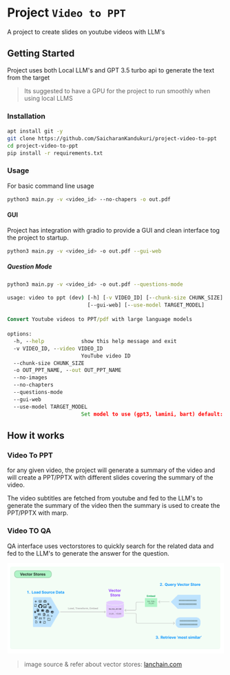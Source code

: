 # Project `Video to PPT`

A project to create slides on youtube videos with LLM's

## Getting Started

Project uses both Local LLM's and GPT 3.5 turbo api to generate the text from the target

> Its suggested to have a GPU for the project to run smoothly when using local LLMS

### Installation

```bash
apt install git -y
git clone https://github.com/SaicharanKandukuri/project-video-to-ppt
cd project-video-to-ppt
pip install -r requirements.txt
```

### Usage

For basic command line usage

```bash
python3 main.py -v <video_id> --no-chapers -o out.pdf
```

#### GUI

Project has integration with gradio to provide a GUI and clean interface tog the project to startup.

```bash
python3 main.py -v <video_id> -o out.pdf --gui-web
```

##### Question Mode

```bash
python3 main.py -v <video_id> -o out.pdf --questions-mode
```

```cmd
usage: video to ppt (dev) [-h] [-v VIDEO_ID] [--chunk-size CHUNK_SIZE] [-o OUT_PPT_NAME] [--no-images] [--no-chapters] [--questions-mode]
                          [--gui-web] [--use-model TARGET_MODEL]

Convert Youtube videos to PPT/pdf with large language models

options:
  -h, --help            show this help message and exit
  -v VIDEO_ID, --video VIDEO_ID
                        YouTube video ID
  --chunk-size CHUNK_SIZE
  -o OUT_PPT_NAME, --out OUT_PPT_NAME
  --no-images
  --no-chapters
  --questions-mode
  --gui-web
  --use-model TARGET_MODEL
                        Set model to use (gpt3, lamini, bart) default: lamini
```

## How it works

### Video To PPT

for any given video, the project will generate a summary of the video and will create a PPT/PPTX with different slides covering the summary of the video.

The video subtitles are fetched from youtube and fed to the LLM's to generate the summary of the video then the summary is used to create the PPT/PPTX with marp.

### Video TO QA

QA interface uses vectorstores to quickly search for the related data and fed to the LLM's to generate the answer for the question.

![Alt text](images/vector_stores.png)
> image source & refer about vector stores: [lanchain.com](https://python.langchain.com/docs/modules/data_connection/vectorstores/)

